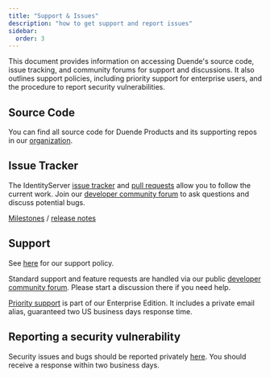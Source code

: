 ```yaml
---
title: "Support & Issues"
description: "how to get support and report issues"
sidebar:
  order: 3
---
```


This document provides information on accessing Duende's source code, issue tracking, and community forums for support
and discussions. It also outlines support policies, including priority support for enterprise users, and the procedure
to report security vulnerabilities.

## Source Code

You can find all source code for Duende Products and its supporting repos in
our [organization](https://github.com/duendesoftware).

## Issue Tracker

The IdentityServer [issue tracker](https://github.com/DuendeSoftware/products/issues)
and [pull requests](https://github.com/DuendeSoftware/products/pulls) allow you to follow the current work.
Join our [developer community forum](https://github.com/DuendeSoftware/community/discussions) to ask questions and
discuss potential bugs.

[Milestones](https://github.com/DuendeSoftware/IdentityServer/milestones) / [release notes](https://github.com/DuendeSoftware/products/releases)

## Support

See [here](https://duendesoftware.com/products/support) for our support policy.

Standard support and feature requests are handled via our
public [developer community forum](https://github.com/DuendeSoftware/community/discussions). Please start a discussion
there if you need help.

[Priority support](https://duendesoftware.com/license/PrioritySupportLicense.pdf) is part of our Enterprise Edition. It
includes a private email alias, guaranteed two US business days response time.

## Reporting a security vulnerability

Security issues and bugs should be reported privately [here](https://duendesoftware.com/contact/general). You should
receive a response within two business days.
